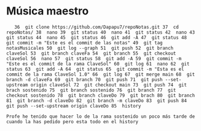 # Música maestro
``   36  git clone https://github.com/Dapapu7/repoNotas.git
   37  cd repoNotas/
   38  nano
   39  git status
   40  nano
   41  git status
   42  nano
   43  git status
   44  nano
   45  git status
   46  git add -A
   47  git status
   48  git commit -m "Este es el commit de las notas"
   49  git tag notasMusicales
   50  git log --graph
   51  git push
   52  git branch claveSol
   53  git branch claveFa
   54  git branch
   55  git checkout claveSol
   56  nano
   57  git status
   58  git add -A
   59  git commit -m "Este es el commit de la rama ClaveSol"
   60  git log
   61  nano
   62  git status
   63  git add -A
   64  git status
   65  git commit -m "Esta es el commit de la rama ClaveSol 1.0"
   66  git log
   67  git merge main
   68  git branch -d claveFa
   69  git branch
   70  git push
   71  git push --set-upstream origin claveSol
   72  git checkout main
   73  git push
   74  git brach sostenido
   75  git branch sostenido
   76  git branch
   77  git checkout sostenido
   78  git branch claveDo
   79  git brach
   80  git branch
   81  git branch -d claveDo
   82  git branch -m claveDo
   83  git push
   84  git push --set-upstream origin claveDo
   85  history``


``Profe he tenido que hacer lo de la rama sostenido un poco más tarde de cuando la has pedido pero esta todo en el history``
